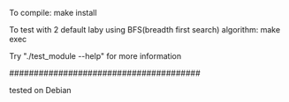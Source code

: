 To compile:
make install

To test with 2 default laby using BFS(breadth first search) algorithm:
make exec

Try "./test_module --help" for more information



#######################################

tested on Debian 
